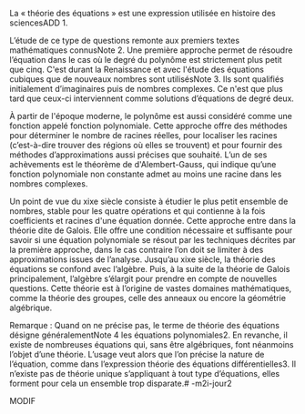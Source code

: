 La « théorie des équations » est une expression utilisée en histoire des sciencesADD 1.

L’étude de ce type de questions remonte aux premiers textes mathématiques connusNote 2. Une première approche permet de résoudre l’équation dans le cas où le degré du polynôme est strictement plus petit que cinq. C'est durant la Renaissance et avec l'étude des équations cubiques que de nouveaux nombres sont utilisésNote 3. Ils sont qualifiés initialement d’imaginaires puis de nombres complexes. Ce n'est que plus tard que ceux-ci interviennent comme solutions d’équations de degré deux.

À partir de l'époque moderne, le polynôme est aussi considéré comme une fonction appelé fonction polynomiale. Cette approche offre des méthodes pour déterminer le nombre de racines réelles, pour localiser les racines (c’est-à-dire trouver des régions où elles se trouvent) et pour fournir des méthodes d’approximations aussi précises que souhaité. L’un de ses achèvements est le théorème de d'Alembert-Gauss, qui indique qu’une fonction polynomiale non constante admet au moins une racine dans les nombres complexes.

Un point de vue du xixe siècle consiste à étudier le plus petit ensemble de nombres, stable pour les quatre opérations et qui contienne à la fois coefficients et racines d'une équation donnée. Cette approche entre dans la théorie dite de Galois. Elle offre une condition nécessaire et suffisante pour savoir si une équation polynomiale se résout par les techniques décrites par la première approche, dans le cas contraire l’on doit se limiter à des approximations issues de l’analyse. Jusqu’au xixe siècle, la théorie des équations se confond avec l’algèbre. Puis, à la suite de la théorie de Galois principalement, l’algèbre s’élargit pour prendre en compte de nouvelles questions. Cette théorie est à l’origine de vastes domaines mathématiques, comme la théorie des groupes, celle des anneaux ou encore la géométrie algébrique.

Remarque : Quand on ne précise pas, le terme de théorie des équations désigne généralementNote 4 les équations polynomiales2. En revanche, il existe de nombreuses équations qui, sans être algébriques, font néanmoins l’objet d’une théorie. L’usage veut alors que l’on précise la nature de l’équation, comme dans l’expression théorie des équations différentielles3. Il n’existe pas de théorie unique s’appliquant à tout type d’équations, elles forment pour cela un ensemble trop disparate.# -m2i-jour2

MODIF
